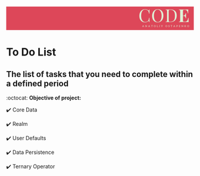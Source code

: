 ![Image](https://github.com/AnatoliyOstapenko/ToDoList/blob/main/ToDoList/Assets.xcassets/CODE256.imageset/CODE256.png)

# To Do List

## The list of tasks that you need to complete within a defined period

:octocat:  **Objective of project:**

:heavy_check_mark:  Core Data

:heavy_check_mark:  Realm

:heavy_check_mark: User Defaults

:heavy_check_mark: Data Persistence

:heavy_check_mark: Ternary Operator



